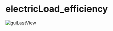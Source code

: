 # electricLoad_efficiency
![guiLastView](https://user-images.githubusercontent.com/42640340/101113391-52a68500-35f0-11eb-8465-b1d4dd30b54d.png)
